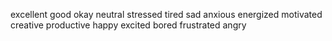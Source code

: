 excellent
good
okay
neutral
stressed
tired
sad
anxious
energized
motivated
creative
productive
happy
excited
bored
frustrated
angry